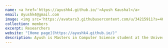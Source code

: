 ```yaml
---
name: <a href='https://ayushk4.github.io/'>Ayush Kaushal</a>
email: Ayushk4@gmail.com
image: <img src='https://avatars3.githubusercontent.com/u/34215911?s=400&u=c1b19b8c083df088983c31dcb81bc92f39cacc00&v=4' width="150px" style="float:left; margin:0px 10px 0px 0px;">
collection: members
excerpt: Researchers
website: "[Home page](https://ayushk4.github.io/)"
description: Ayush is Masters in Computer Science student at the University of Texas at Austin. He is passionate about Machine Learning and Deep Learning solutions to real-world problems and use-cases.  
---
```


